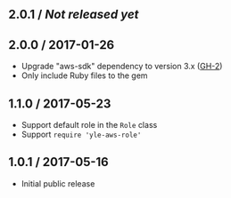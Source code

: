 ## 2.0.1 / _Not released yet_


## 2.0.0 / 2017-01-26

- Upgrade "aws-sdk" dependency to version 3.x ([GH-2](https://github.com/Yleisradio/yle-aws-role/pull/2))
- Only include Ruby files to the gem

## 1.1.0 / 2017-05-23

- Support default role in the `Role` class
- Support `require 'yle-aws-role'`

## 1.0.1 / 2017-05-16

- Initial public release
